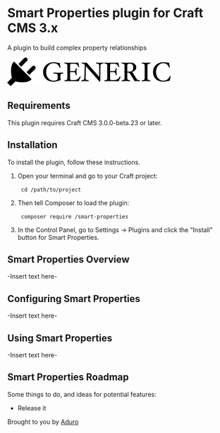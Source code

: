 # Smart Properties plugin for Craft CMS 3.x

A plugin to build complex property relationships

![Screenshot](resources/img/plugin-logo.png)

## Requirements

This plugin requires Craft CMS 3.0.0-beta.23 or later.

## Installation

To install the plugin, follow these instructions.

1. Open your terminal and go to your Craft project:

        cd /path/to/project

2. Then tell Composer to load the plugin:

        composer require /smart-properties

3. In the Control Panel, go to Settings → Plugins and click the “Install” button for Smart Properties.

## Smart Properties Overview

-Insert text here-

## Configuring Smart Properties

-Insert text here-

## Using Smart Properties

-Insert text here-

## Smart Properties Roadmap

Some things to do, and ideas for potential features:

* Release it

Brought to you by [Aduro](https://weareaduro.com)
